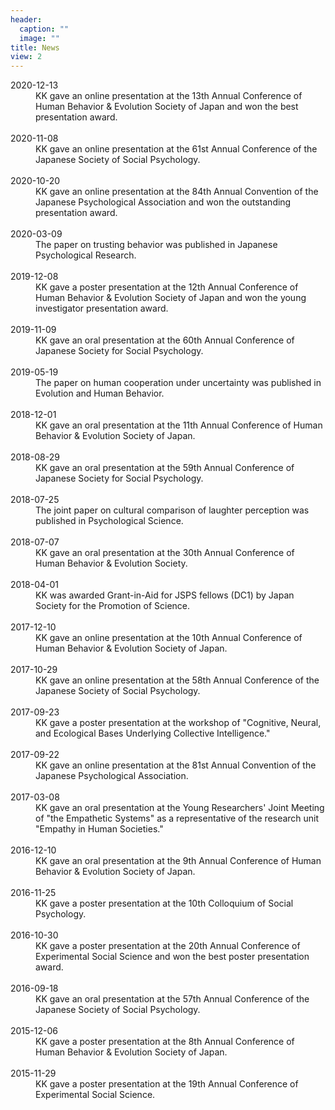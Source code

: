 ```yaml
---
header:
  caption: ""
  image: ""
title: News
view: 2
---
```


<article>
  <dt>
    2020-12-13
  </dt>
  <dd>
    KK gave an online presentation at the 13th Annual Conference of Human Behavior & Evolution Society of Japan and won the best presentation award.
  </dd>
  <br/>
  <dt>
    2020-11-08
  </dt>
  <dd>
    KK gave an online presentation at the 61st Annual Conference of the Japanese Society of Social Psychology.
  </dd>
  <br/>
  <dt>
    2020-10-20
  </dt>
  <dd>
    KK gave an online presentation at the 84th Annual Convention of the Japanese Psychological Association and won the outstanding presentation award.
  </dd>
  <br>
  <dt>
    2020-03-09
  </dt>
  <dd>
    The paper on trusting behavior was published in Japanese Psychological Research.
  </dd>
  <br>
  <dt>
    2019-12-08
  </dt>
  <dd>
    KK gave a poster presentation at the 12th Annual Conference of Human Behavior & Evolution Society of Japan and won the young investigator presentation award.
  </dd>
  <br>
  <dt>
    2019-11-09
  </dt>
  <dd>
    KK gave an oral presentation at the 60th Annual Conference of Japanese Society for Social Psychology.
  </dd>
  <br>
  <dt>
    2019-05-19
  </dt>
  <dd>
    The paper on human cooperation under uncertainty was published in Evolution and Human Behavior.
  </dd>
  <br>
  <dt>
    2018-12-01
  </dt>
  <dd>
    KK gave an oral presentation at the 11th Annual Conference of Human Behavior & Evolution Society of Japan.
  </dd>
  <br>
  <dt>
    2018-08-29
  </dt>
  <dd>
    KK gave an oral presentation at the 59th Annual Conference of Japanese Society for Social Psychology.
  </dd>
  <br>
  <dt>
    2018-07-25
  </dt>
  <dd>
    The joint paper on cultural comparison of laughter perception was published in Psychological Science.
  </dd>
  <br>
  <dt>
    2018-07-07
  </dt>
  <dd>
    KK gave an oral presentation at the 30th Annual Conference of Human Behavior & Evolution Society.
  </dd>
  <br>
  <dt>
    2018-04-01
  </dt>
  <dd>
    KK was awarded Grant-in-Aid for JSPS fellows (DC1) by Japan Society for the Promotion of Science.
  </dd>
  <br>
  <dt>
    2017-12-10
  </dt>
  <dd>
    KK gave an online presentation at the 10th Annual Conference of Human Behavior & Evolution Society of Japan.
  </dd>
  <br>
  <dt>
    2017-10-29
  </dt>
  <dd>
    KK gave an online presentation at the 58th Annual Conference of the Japanese Society of Social Psychology.
  </dd>
  <br>
  <dt>
    2017-09-23
  </dt>
  <dd>
    KK gave a poster presentation at the workshop of "Cognitive, Neural, and Ecological Bases Underlying Collective Intelligence."
  </dd>
  <br>
  <dt>
    2017-09-22
  </dt>
  <dd>
    KK gave an online presentation at the 81st Annual Convention of the Japanese Psychological Association.
  </dd>
  <br>
  <dt>
    2017-03-08
  </dt>
  <dd>
    KK gave an oral presentation at the Young Researchers' Joint Meeting of "the Empathetic Systems" as a representative of the research unit "Empathy in Human Societies."
  </dd>
  <br>
  <dt>
    2016-12-10
  </dt>
  <dd>
    KK gave an oral presentation at the 9th Annual Conference of Human Behavior & Evolution Society of Japan.
  </dd>
  <br>
  <dt>
    2016-11-25
  </dt>
  <dd>
    KK gave a poster presentation at the 10th Colloquium of Social Psychology.
  </dd>
  <br>
  <dt>
    2016-10-30
  </dt>
  <dd>
    KK gave a poster presentation at the 20th Annual Conference of Experimental Social Science and won the best poster presentation award.
  </dd>
  <br>
  <dt>
    2016-09-18
  </dt>
  <dd>
    KK gave an oral presentation at the 57th Annual Conference of the Japanese Society of Social Psychology.
  </dd>
  <br>
  <dt>
    2015-12-06
  </dt>
  <dd>
    KK gave a poster presentation at the 8th Annual Conference of Human Behavior & Evolution Society of Japan.
  </dd>
  <br>
  <dt>
    2015-11-29
  </dt>
  <dd>
    KK gave a poster presentation at the 19th Annual Conference of Experimental Social Science.
  </dd>
  <br>
</article>
